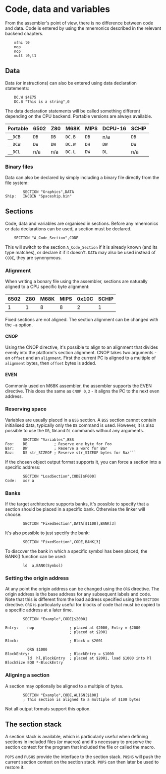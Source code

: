 # Code, data and variables
From the assembler's point of view, there is no difference between code and data. Code is entered by using the mnemonics described in the relevant backend chapters.

```
    mfhi t0
    nop
    nop
    mult t0,t1
```

## <a name="data"></a> Data
Data (or instructions) can also be entered using data declaration statements:

```
    DC.W $4E75
    DC.B "This is a string",0
```

The data declaration statements will be called something different depending on the CPU backend. Portable versions are always available.

| Portable | 6502 | Z80 | M68K | MIPS | DCPU-16 | SCHIP |
|---|---|---|---|---|---|---|
| ```__DCB``` | ```DB``` | ```DB``` | ```DC.B``` | ```DB``` | n/a | ```DB``` |
| ```__DCW``` | ```DW``` | ```DW``` | ```DC.W``` | ```DH``` | ```DW``` | ```DW``` |
| ```__DCL``` | n/a | n/a | ```DC.L``` | ```DW``` | ```DL``` | n/a |

### <a name="binary"></a> Binary files
Data can also be declared by simply including a binary file directly from the file system:

```
        SECTION "Graphics",DATA
Ship:   INCBIN "Spaceship.bin"
```

## <a name="sections"></a> Sections

Code, data and variables are organised in sections. Before any mnemonics or data declarations can be used, a section must be declared.

```
    SECTION "A_Code_Section",CODE
```

This will switch to the section ```A_Code_Section``` if it is already known (and its type matches), or declare it if it doesn't. ```DATA``` may also be used instead of ```CODE```, they are synonymous.

### <a name="alignment"></a> Alignment

When writing a bonary file using the assembler, sections are naturally aligned to a CPU specific byte alignment:

| 6502 | Z80 | M68K | MIPS | 0x10C | SCHIP |
|---|---|---|---|---|---|
| 1 | 1 | 8 | 8 | 2 | 1 |

Fixed sections are not aligned. The section alignment can be changed with the ```-a``` option.

#### CNOP

Using the CNOP directive, it's possible to align to an alignment that divides evenly into the platform's section alignment. CNOP takes two arguments - an ```offset``` and an ```alignment```. First the current PC is aligned to a multiple of ```alignment``` bytes, then ```offset``` bytes is added.

#### EVEN

Commonly used on M68K assembler, the assembler supports the EVEN directive. This does the same as ```CNOP 0,2``` - it aligns the PC to the next even address.

### <a name="space"></a> Reserving space

Variables are usually placed in a ```BSS``` section. A ```BSS``` section cannot contain initialised data, typically only the ```DS``` command is used. However, it is also possible to use the ```DB```, ```DW``` and ```DL``` commands without any arguments.

```
        SECTION "Variables",BSS
Foo:    DB            ; Reserve one byte for Foo
Bar:	DW            ; Reserve a word for Bar
Baz:	DS str_SIZEOF ; Reserve str_SIZEOF bytes for Baz```
```

If the chosen object output format supports it, you can force a section into a specific address:

```
        SECTION "LoadSection",CODE[$F000]
Code:   xor a
```

### Banks

If the target architecture supports banks, it's possible to specify that a section should be placed in 
a specific bank. Otherwise the linker will choose.

```
        SECTION "FixedSection",DATA[$1100],BANK[3]
```

It's also possible to just specify the bank:

```
        SECTION "FixedSection",CODE,BANK[3]
```

To discover the bank in which a specific symbol has been placed, the BANK() function can be used:

```
        ld  a,BANK(Symbol)
```

### <a name="origin_address"></a> Setting the origin address

At any point the origin address can be changed using the ```ORG``` directive. The origin address is the base
address for any subsequent labels and code. Note that this is different from the load address specified
using the ```SECTION``` directive. ```ORG``` is particularly useful for blocks of code that must be copied
to a specific address at a later time.

```
        SECTION "Example",CODE[$2000]

Entry:    nop                ; placed at $2000, Entry = $2000
                             ; placed at $2001

Block:                       ; Block = $2001

          ORG $1000
BlockEntry:                  ; BlockEntry = $1000
          ld  hl,BlockEntry  ; placed at $2001, load $1000 into hl
BlockSize EQU *-BlockEntry
```

### Aligning a section

A section may optionally be aligned to a multiple of bytes.

```
		SECTION "Example",CODE,ALIGN[$100]
		; This section is aligned to a multiple of $100 bytes
```

Not all output formats support this option.


## <a name="section_stack"></a> The section stack

A section stack is available, which is particularly useful when defining sections in included files (or macros) and it's necessary to preserve the section context for the program that included the file or called the macro. 

```POPS``` and ```PUSHS``` provide the interface to the section stack. ```PUSHS``` will push the current section context on the section stack. ```POPS``` can then later be used to restore it. 